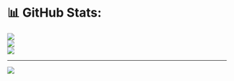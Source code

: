 # 📊 GitHub Stats:
![](https://github-readme-stats.vercel.app/api?username=Imraanabdi&theme=great-gatsby&hide_border=false&include_all_commits=true&count_private=false)<br/>
![](https://github-readme-streak-stats.herokuapp.com/?user=Imraanabdi&theme=great-gatsby&hide_border=false)<br/>
![](https://github-readme-stats.vercel.app/api/top-langs/?username=Imraanabdi&theme=great-gatsby&hide_border=false&include_all_commits=true&count_private=false&layout=compact)

---
[![](https://visitcount.itsvg.in/api?id=Imraanabdi&icon=0&color=0)](https://visitcount.itsvg.in)
